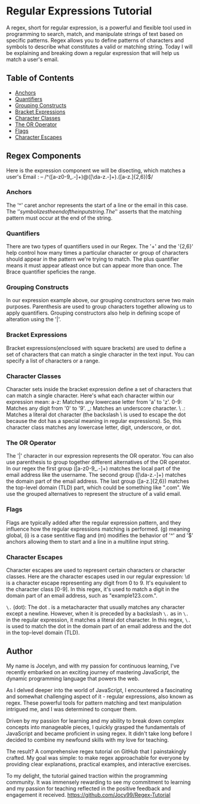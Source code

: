 # Regular Expressions Tutorial 

A regex, short for regular expression, is a powerful and flexible tool used in programming to search, match, and manipulate strings of text based on specific patterns. Regex allows you to define patterns of characters and symbols to describe what constitutes a valid or matching string.
Today I will be explaining and breaking down a regular expression that will help us match a user's email.

## Table of Contents

- [Anchors](#anchors)
- [Quantifiers](#quantifiers)
- [Grouping Constructs](#grouping-constructs)
- [Bracket Expressions](#bracket-expressions)
- [Character Classes](#character-classes)
- [The OR Operator](#the-or-operator)
- [Flags](#flags)
- [Character Escapes](#character-escapes)

## Regex Components
Here is the expression component we will be disecting, which matches a user's  Email :
– /^([a-z0-9_\.-]+)@([\da-z\.-]+)\.([a-z\.]{2,6})$/

### Anchors
The '^' caret anchor represents the start of a line or the email in this case. The '$' symbolizes the end of the input string. The '$' asserts that the matching pattern must occur at the end of the string.

### Quantifiers
There are two types of quantifiers used in our Regex. The '+' and the '{2,6}' help control how many times a particular character or group of characters should appear in the pattern we're trying to match. The plus quantifier means it must appear atleast once but can appear more than once. The Brace quantifier speficies the range.

### Grouping Constructs
In our expression example above, our grouping constructors serve two main purposes. Parenthesis are used to group characters together allowing us to apply quantifiers. Grouping constructors also help in defining scope of alteration using the '|'.

### Bracket Expressions
Bracket expressions(enclosed with square brackets) are used to define a set of characters that can match a single character in the text input. You can specify a list of characters or a range. 

### Character Classes
Character sets inside the bracket expression define a set of characters that can match a single character. Here's what each character within our expression mean:
    a-z: Matches any lowercase letter from 'a' to 'z'.
    0-9: Matches any digit from '0' to '9'.
    _: Matches an underscore character.
    \ .: Matches a literal dot character (the backslash \ is used to escape the dot because the dot has a special meaning in regular expressions).
So, this character class matches any lowercase letter, digit, underscore, or dot.

### The OR Operator
The '|' character in our expression represents the OR operator. You can also use parenthesis to group together different alternatives of the OR operator. In our regex the first group ([a-z0-9_\.-]+) matches the local part of the email address like the username. The second group ([\da-z\.-]+) matches the domain part of the email address. The last group ([a-z\.]{2,6}) matches the top-level domain (TLD) part, which could be something like ".com". We use the grouped alternatives to represent the structure of a valid email.

### Flags
Flags are typically added after the regular expression pattern, and they influence how the regular expressions matching is performed. (g) meaning global, (i) is a case sentitive flag and (m) modifies the behavior of '^' and '$' anchors allowing them to start and a line in a multiline input string.

### Character Escapes
Character escapes are used to represent certain characters or character classes. Here are the character escapes used in our regular expression: 
\d is a character escape representing any digit from 0 to 9. It's equivalent to the character class [0-9]. In this regex, it's used to match a digit in the domain part of an email address, such as "example123.com.".

`\.` (dot): The dot . is a metacharacter that usually matches any character except a newline. However, when it is preceded by a backslash `\.` as in `\.` in the regular expression, it matches a literal dot character. In this regex, `\.` is used to match the dot in the domain part of an email address and the dot in the top-level domain (TLD).

## Author
My name is Jocelyn, and with my passion for continuous learning, I've recently embarked on an exciting journey of mastering JavaScript, the dynamic programming language that powers the web.

As I delved deeper into the world of JavaScript, I encountered a fascinating and somewhat challenging aspect of it - regular expressions, also known as regex. These powerful tools for pattern matching and text manipulation intrigued me, and I was determined to conquer them.

Driven by my passion for learning and my ability to break down complex concepts into manageable pieces, I quickly grasped the fundamentals of JavaScript and became proficient in using regex. It didn't take long before I decided to combine my newfound skills with my love for teaching.

The result? A comprehensive regex tutorial on GitHub that I painstakingly crafted. My goal was simple: to make regex approachable for everyone by providing clear explanations, practical examples, and interactive exercises.

To my delight, the tutorial gained traction within the programming community. It was immensely rewarding to see my commitment to learning and my passion for teaching reflected in the positive feedback and engagement it received.
https://github.com/Jocy99/Regex-Tutorial

